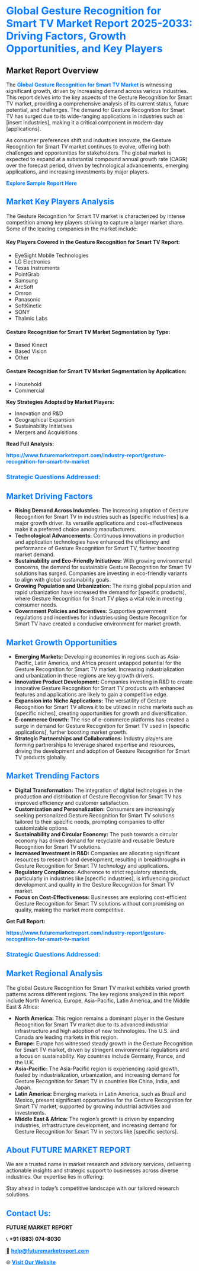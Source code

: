 <h1 style="color: #007BFF;">Global Gesture Recognition for Smart TV Market Report 2025-2033: Driving Factors, Growth Opportunities, and Key Players</h1>

<section id="overview">
<h2>Market Report Overview</h2>
<p>The <a href="https://www.futuremarketreport.com/industry-report/gesture-recognition-for-smart-tv-market" style="color: #007BFF; text-decoration: none;"><strong>Global Gesture Recognition for Smart TV Market</strong></a> is witnessing significant growth, driven by increasing demand across various industries. This report delves into the key aspects of the Gesture Recognition for Smart TV market, providing a comprehensive analysis of its current status, future potential, and challenges. The demand for Gesture Recognition for Smart TV has surged due to its wide-ranging applications in industries such as [insert industries], making it a critical component in modern-day [applications].</p>
<p>As consumer preferences shift and industries innovate, the Gesture Recognition for Smart TV market continues to evolve, offering both challenges and opportunities for stakeholders. The global market is expected to expand at a substantial compound annual growth rate (CAGR) over the forecast period, driven by technological advancements, emerging applications, and increasing investments by major players.</p>
</section>

<section id="overview">
<p><a href="https://www.futuremarketreport.com/request-sample/reportId=87393" style="color: #007BFF; text-decoration: none;"><strong>Explore Sample Report Here</strong></a></p>
</section>

<section id="key-players">
<h2 style="color: #007BFF;">Market Key Players Analysis</h2>
<p>The Gesture Recognition for Smart TV market is characterized by intense competition among key players striving to capture a larger market share. Some of the leading companies in the market include:</p>
<h4>Key Players Covered in the Gesture Recognition for Smart TV Report:</h4>
<ul><li>EyeSight Mobile Technologies</li><li>LG Electronics</li><li>Texas Instruments</li><li>PointGrab</li><li>Samsung</li><li>ArcSoft</li><li>Omron</li><li>Panasonic</li><li>SoftKinetic</li><li>SONY</li><li>Thalmic Labs</li></ul>
<h4>Gesture Recognition for Smart TV Market Segmentation by Type:</h4>
<ul><li>Based Kinect</li><li>Based Vision</li><li>Other</li></ul>

<h4>Gesture Recognition for Smart TV Market Segmentation by Application:</h4>
<ul><li>Household</li><li>Commercial</li></ul>
<p><strong>Key Strategies Adopted by Market Players:</strong></p>
<ul>
<li>Innovation and R&D</li>
<li>Geographical Expansion</li>
<li>Sustainability Initiatives</li>
<li>Mergers and Acquisitions</li>
</ul>
</section>

<section>
<p><strong>Read Full Analysis: </strong></p><a href="https://www.futuremarketreport.com/industry-report/gesture-recognition-for-smart-tv-market" style="color: #007BFF; text-decoration: none;"><strong>https://www.futuremarketreport.com/industry-report/gesture-recognition-for-smart-tv-market</strong></a>
<h3 style="color: #007BFF;">Strategic Questions Addressed:</h3>
</section>

<section id="driving-factors">
<h2 style="color: #007BFF;">Market Driving Factors</h2>
<ul>
<li><strong>Rising Demand Across Industries:</strong> The increasing adoption of Gesture Recognition for Smart TV in industries such as [specific industries] is a major growth driver. Its versatile applications and cost-effectiveness make it a preferred choice among manufacturers.</li>
<li><strong>Technological Advancements:</strong> Continuous innovations in production and application technologies have enhanced the efficiency and performance of Gesture Recognition for Smart TV, further boosting market demand.</li>
<li><strong>Sustainability and Eco-Friendly Initiatives:</strong> With growing environmental concerns, the demand for sustainable Gesture Recognition for Smart TV solutions has surged. Companies are investing in eco-friendly variants to align with global sustainability goals.</li>
<li><strong>Growing Population and Urbanization:</strong> The rising global population and rapid urbanization have increased the demand for [specific products], where Gesture Recognition for Smart TV plays a vital role in meeting consumer needs.</li>
<li><strong>Government Policies and Incentives:</strong> Supportive government regulations and incentives for industries using Gesture Recognition for Smart TV have created a conducive environment for market growth.</li>
</ul>
</section>

<section id="growth-opportunities">
<h2 style="color: #007BFF;">Market Growth Opportunities</h2>
<ul>
<li><strong>Emerging Markets:</strong> Developing economies in regions such as Asia-Pacific, Latin America, and Africa present untapped potential for the Gesture Recognition for Smart TV market. Increasing industrialization and urbanization in these regions are key growth drivers.</li>
<li><strong>Innovative Product Development:</strong> Companies investing in R&D to create innovative Gesture Recognition for Smart TV products with enhanced features and applications are likely to gain a competitive edge.</li>
<li><strong>Expansion into Niche Applications:</strong> The versatility of Gesture Recognition for Smart TV allows it to be utilized in niche markets such as [specific niches], creating opportunities for growth and diversification.</li>
<li><strong>E-commerce Growth:</strong> The rise of e-commerce platforms has created a surge in demand for Gesture Recognition for Smart TV used in [specific applications], further boosting market growth.</li>
<li><strong>Strategic Partnerships and Collaborations:</strong> Industry players are forming partnerships to leverage shared expertise and resources, driving the development and adoption of Gesture Recognition for Smart TV products globally.</li>
</ul>
</section>

<section id="trending-factors">
<h2 style="color: #007BFF;">Market Trending Factors</h2>
<ul>
<li><strong>Digital Transformation:</strong> The integration of digital technologies in the production and distribution of Gesture Recognition for Smart TV has improved efficiency and customer satisfaction.</li>
<li><strong>Customization and Personalization:</strong> Consumers are increasingly seeking personalized Gesture Recognition for Smart TV solutions tailored to their specific needs, prompting companies to offer customizable options.</li>
<li><strong>Sustainability and Circular Economy:</strong> The push towards a circular economy has driven demand for recyclable and reusable Gesture Recognition for Smart TV solutions.</li>
<li><strong>Increased Investment in R&D:</strong> Companies are allocating significant resources to research and development, resulting in breakthroughs in Gesture Recognition for Smart TV technology and applications.</li>
<li><strong>Regulatory Compliance:</strong> Adherence to strict regulatory standards, particularly in industries like [specific industries], is influencing product development and quality in the Gesture Recognition for Smart TV market.</li>
<li><strong>Focus on Cost-Effectiveness:</strong> Businesses are exploring cost-efficient Gesture Recognition for Smart TV solutions without compromising on quality, making the market more competitive.</li>
</ul>
</section>

<section>
<p><strong>Get Full Report: </strong></p><a href="https://www.futuremarketreport.com/industry-report/gesture-recognition-for-smart-tv-market" style="color: #007BFF; text-decoration: none;"><strong>https://www.futuremarketreport.com/industry-report/gesture-recognition-for-smart-tv-market</strong></a>
<h3 style="color: #007BFF;">Strategic Questions Addressed:</h3>
</section>


<section id="regional-analysis">
<h2 style="color: #007BFF;">Market Regional Analysis</h2>
<p>The global Gesture Recognition for Smart TV market exhibits varied growth patterns across different regions. The key regions analyzed in this report include North America, Europe, Asia-Pacific, Latin America, and the Middle East & Africa:</p>
<ul>
<li><strong>North America:</strong> This region remains a dominant player in the Gesture Recognition for Smart TV market due to its advanced industrial infrastructure and high adoption of new technologies. The U.S. and Canada are leading markets in this region.</li>
<li><strong>Europe:</strong> Europe has witnessed steady growth in the Gesture Recognition for Smart TV market, driven by stringent environmental regulations and a focus on sustainability. Key countries include Germany, France, and the U.K.</li>
<li><strong>Asia-Pacific:</strong> The Asia-Pacific region is experiencing rapid growth, fueled by industrialization, urbanization, and increasing demand for Gesture Recognition for Smart TV in countries like China, India, and Japan.</li>
<li><strong>Latin America:</strong> Emerging markets in Latin America, such as Brazil and Mexico, present significant opportunities for the Gesture Recognition for Smart TV market, supported by growing industrial activities and investments.</li>
<li><strong>Middle East & Africa:</strong> The region’s growth is driven by expanding industries, infrastructure development, and increasing demand for Gesture Recognition for Smart TV in sectors like [specific sectors].</li>
</ul>
</section>

<footer>
<h2 style="color: #007BFF;">About FUTURE MARKET REPORT</h2>
<p>We are a trusted name in market research and advisory services, delivering actionable insights and strategic support to businesses across diverse industries. Our expertise lies in offering:</p>

<p>Stay ahead in today’s competitive landscape with our tailored research solutions.</p>

<h2 style="color: #007BFF;">Contact Us:</h2>
<p><strong>FUTURE MARKET REPORT</strong></p>
<p>📞 <strong>+91 (883) 074-8030</strong></p>
<p>📧 <strong><a href="mailto:help@futuremarketreport.com" style="color: #007BFF;">help@futuremarketreport.com</a></strong></p>
<p>🌐 <strong><a href="https://www.futuremarketreport.com/" style="color: #007BFF;">Visit Our Website</a></strong></p>
</footer>